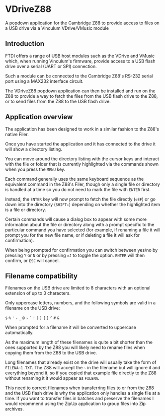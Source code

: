 # VDriveZ88

A popdown application for the Cambridge Z88 to provide access to files on a USB drive via a Vinculum VDrive/VMusic module

## Introduction

FTDI offers a range of USB host modules such as the VDrive and VMusic which, when running Vinculum's firmware,
provide access to a USB flash drive over a serial (UART or SPI) connection.

Such a module can be connected to the Cambridge Z88's RS-232 serial port using a MAX232 interface circuit.

The VDriveZ88 popdown application can then be installed and run on the Z88 to provide a way to fetch the files
from the USB flash drive to the Z88, or to send files from the Z88 to the USB flash drive.

## Application overview

The application has been designed to work in a similar fashion to the Z88's native Filer.

Once you have started the application and it has connected to the drive it will show a directory listing.

You can move around the directory listing with the cursor keys and interact with the file or folder that
is currently highlighted via the commands shown when you press the `MENU` key.

Each command generally uses the same keyboard sequence as the equivalent command in the Z88's Filer,
though only a single file or directory is handled at a time so you do not need to mark the file with `ENTER` first.

Instead, the `ENTER` key will now prompt to fetch the file directly (`◇EF`) or go down into the directory (`SHIFT⇩`)
depending on whether the highlighted item is a file or directory.

Certain commands will cause a dialog box to appear with some more information about the file or directory
along with a prompt specific to the particular command you have selected (for example, if renaming a file it will
prompt you for the new file name, or if deleting a file it will ask for confirmation).

When being prompted for confirmation you can switch between yes/no by pressing `Y` or `N` or by pressing `◇J`
to toggle the option. `ENTER` will then confirm, or `ESC` will cancel.

## Filename compatibility

Filenames on the USB drive are limited to 8 characters with an optional extension of up to 3 characters.

Only uppercase letters, numbers, and the following symbols are valid in a filename on the USB drive:

`$` `%` `'` `-` `_` `@` `~` `` ` `` `!` `(` `)` `{` `}` `^` `#` `&`

When prompted for a filename it will be converted to uppercase automatically.

As the maximum length of these filenames is quite a bit shorter than the ones supported by the Z88
you will likely need to rename files when copying them from the Z88 to the USB drive.

Long filenames that already exist on the drive will usually take the form of `FILENA~1.TXT`.
The Z88 will accept the `~` in the filename but will ignore it and everything beyond it,
so if you copied that example file directly to the Z88 without renaming it it would appear as `FILENA`.

This need to correct filenames when transferring files to or from the Z88 and the USB flash drive
is why the application only handles a single file at a time.
If you want to transfer files in batches and preserve the filenames I would recommend using the ZipUp
application to group files into Zip archives.
